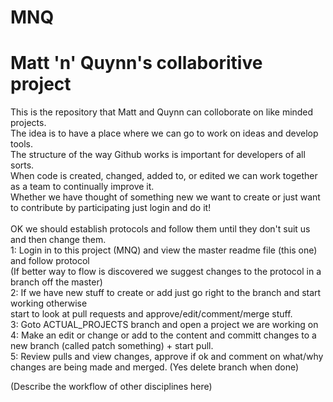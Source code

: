 # MNQ
# Matt 'n' Quynn's collaboritive project<BR>

This is the repository that Matt and Quynn can colloborate on like minded projects.<BR>
The idea is to have a place where we can go to work on ideas and develop tools.<BR>
The structure of the way Github works is important for developers of all sorts.<BR>
When code is created, changed, added to, or edited we can work together as a team to continually improve it.<BR>
Whether we have thought of something new we want to create or just want to contribute by participating just login and do it!<BR>
<BR>
OK we should establish protocols and follow them until they don't suit us and then change them.<BR>
  1: Login in to this project (MNQ) and view the master readme file (this one) and follow protocol<BR>
(If better way to flow is discovered we suggest changes to the protocol in a branch off the master)<BR>
  2: If we have new stuff to create or add just go right to the branch and start working otherwise<BR>
  start to look at pull requests and approve/edit/comment/merge stuff. <BR>
  3: Goto ACTUAL_PROJECTS branch and open a project we are working on<BR>
  4: Make an edit or change or add to the content and committ changes to a new branch (called patch something) + start pull.<BR>
  5: Review pulls and view changes, approve if ok and comment on what/why changes are being made and merged. (Yes delete branch when done)<BR>
  
  
  (Describe the workflow of other disciplines here) <BR>
<BR>
<BR>
<BR>
<BR>
